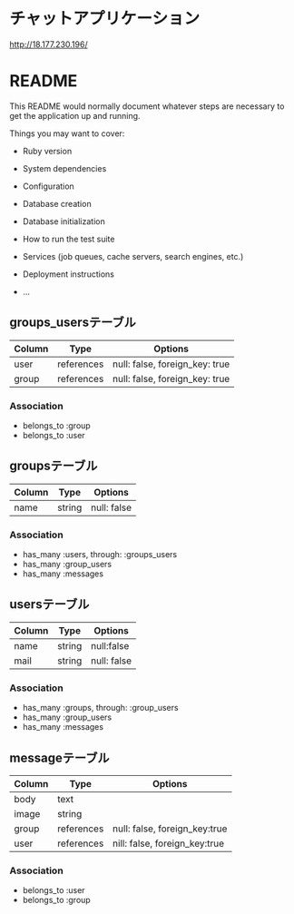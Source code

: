 # チャットアプリケーション
http://18.177.230.196/

# README

This README would normally document whatever steps are necessary to get the
application up and running.

Things you may want to cover:

* Ruby version

* System dependencies

* Configuration

* Database creation

* Database initialization

* How to run the test suite

* Services (job queues, cache servers, search engines, etc.)

* Deployment instructions

* ...

## groups_usersテーブル

|Column|Type|Options|
|------|----|-------|
|user|references|null: false, foreign_key: true|
|group|references|null: false, foreign_key: true|

### Association
- belongs_to :group
- belongs_to :user

## groupsテーブル

|Column|Type|Options|
|------|----|-------|
|name|string|null: false|

### Association
- has_many :users, through: :groups_users
- has_many :group_users
- has_many :messages

## usersテーブル
|Column|Type|Options|
|------|----|-------|
|name|string|null:false|
|mail|string|null: false|

### Association
- has_many :groups, through: :group_users
- has_many :group_users
- has_many :messages

## messageテーブル
|Column|Type|Options|
|------|----|-------|
|body|text||
|image|string||
|group|references|null: false, foreign_key:true|
|user|references|nill: false, foreign_key:true|

### Association
- belongs_to :user
- belongs_to :group
